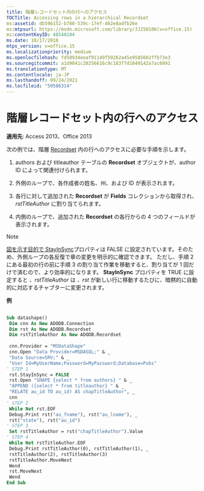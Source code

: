```yaml
---
title: 階層レコードセット内の行へのアクセス
TOCTitle: Accessing rows in a hierarchical Recordset
ms:assetid: db59b152-b780-539c-17ef-462e8adfb26e
ms:mtpsurl: https://msdn.microsoft.com/library/JJ250106(v=office.15)
ms:contentKeyID: 48548104
ms.date: 10/17/2018
mtps_version: v=office.15
ms.localizationpriority: medium
ms.openlocfilehash: fd50934eeaf91149f59262a45e9585602ffb73e3
ms.sourcegitcommit: a1d9041c20256616c9c183f7d1049142a7ac6991
ms.translationtype: MT
ms.contentlocale: ja-JP
ms.lasthandoff: 09/24/2021
ms.locfileid: "59586314"
---
```

# <a name="accessing-rows-in-a-hierarchical-recordset"></a>階層レコードセット内の行へのアクセス

**適用先**: Access 2013、Office 2013

次の例では、階層 [Recordset](recordset-object-ado.md) 内の行へのアクセスに必要な手順を示します。

1. authors および titleauthor テーブルの **Recordset** オブジェクトが、author ID によって関連付けられます。

2. 外側のループで、各作成者の姓名、州、および ID が表示されます。

3. 各行に対して追加された **Recordset** が **Fields** コレクションから取得され、*rstTitleAuthor* に割り当てられます。

4. 内側のループで、追加された **Recordset** の各行からの 4 つのフィールドが表示されます。

> [!NOTE] 
> [図を示す目的で StayInSync](stayinsync-property-ado.md)プロパティは FALSE に設定されています。そのため、外側ループの各反復で章の変更を明示的に確認できます。 ただし、手順 2 にある最初の行の前に手順 3 の割り当て作業を移動すると、割り当てが 1 回だけで済むので、より効率的になります。 **StayInSync** プロパティを TRUE に設定すると *、rstTitleAuthor* は *、rst* が新しい行に移動するたびに、暗黙的に自動的に対応するチャプターに変更されます。

**例**

```vb 
 
Sub datashape() 
 Dim cnn As New ADODB.Connection 
 Dim rst As New ADODB.Recordset 
 Dim rstTitleAuthor As New ADODB.Recordset 
 
 cnn.Provider = "MSDataShape" 
 cnn.Open "Data Provider=MSDASQL;" & _ 
 "Data Source=SRV;" & _ 
 "User Id=MyUserName;Password=MyPassword;Database=Pubs" 
' STEP 1 
 rst.StayInSync = FALSE 
 rst.Open "SHAPE {select * from authors} " & _ 
 "APPEND ({select * from titleauthor} " & _ 
 "RELATE au_id TO au_id) AS chapTitleAuthor", _ 
 cnn 
' STEP 2 
 While Not rst.EOF 
 Debug.Print rst("au_fname"), rst("au_lname"), _ 
 rst("state"), rst("au_id") 
' STEP 3 
 Set rstTitleAuthor = rst("chapTitleAuthor").Value 
' STEP 4 
 While Not rstTitleAuthor.EOF 
 Debug.Print rstTitleAuthor(0), rstTitleAuthor(1), _ 
 rstTitleAuthor(2), rstTitleAuthor(3) 
 rstTitleAuthor.MoveNext 
 Wend 
 rst.MoveNext 
 Wend 
End Sub 
```

